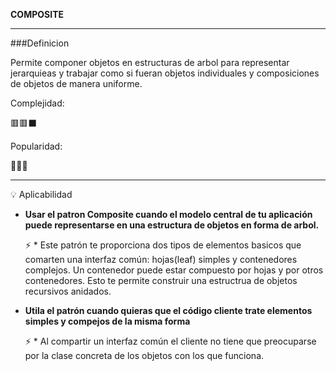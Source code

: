 **COMPOSITE**
* * * * *

###Definicion

Permite componer objetos en estructuras de arbol para representar jerarquieas y trabajar como si fueran objetos individuales y composiciones de objetos de manera uniforme.

Complejidad:

🟥🟥⬛

Popularidad:

💚💚🖤
* * * * *
💡 Aplicabilidad

*  **Usar el patron Composite cuando el modelo central de tu aplicación puede representarse en una estructura de objetos en forma de arbol.**

   ⚡ *  Este patrón te proporciona dos tipos de elementos basicos que comarten una interfaz común: hojas(leaf) simples y contenedores complejos. Un contenedor puede estar compuesto por hojas y por otros contenedores. Esto te permite construir una estructrua de objetos recursivos anidados.

* **Utila el patrón cuando quieras que el código cliente trate elementos simples y compejos de la misma forma**

   ⚡ *  Al compartir un interfaz común el cliente no tiene que preocuparse por la clase concreta de los objetos con los que funciona.